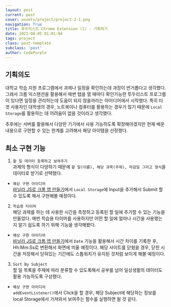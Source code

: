 ```yaml
---
layout: post
current: post
cover: assets/project/project-2-1.png
navigation: True
title: 투두리스트 Chrome Extension (1) - 기획하기
date: 2021-08-05 01:01:04
tags: project
class: post-template
subclass: 'post'
author: CodePurple
---
```


## 기획의도
대학교 학습 지원 프로그램에서 과제나 일정을 확인하는데 과정이 번거롭다고 생각했다. <!--break-->
그래서 크롬 익스텐션을 활용해서 매번 탭을 열 때마다 확인가능한 투두리스트 프로그램이 있다면 일정을 관리하는데 도움이 되지 않을까라는 아이디어에서 시작했다.
특히 타겟 사용자인 대학생의 경우, 노트북이나 컴퓨터를 활용하는 경우가 많기 때문에 `Local Storage`를 활용하는 데 어려움이 없을 것이라고 생각했다. <br>

추후에는 서버를 활용해서 다양한 기기에서 사용 가능하도록 확장해야겠지만 현재 배운 내용으로 구현할 수 있는 한계를 고려해서 해당 아이템을 선정했다.

## 최소 구현 기능

1. `할 일 데이터 등록하고 보여주기` <br>
과제의 형식이 다양하기 때문에 `할 일(이름), 해당 과목(주제), 마감일 그리고 형식`을 데이터로 받기로 선택했다. <br>
- `예상 구현 아이디어` <br>
[바닐라 JS로 크롬 앱 만들기](https://jskim1215.github.io/study-1-3)에서 `Local Storage`에 Input을 추가해서 Submit 할 수 있도록 해서 구현해볼 예정이다. 

2. `학습용 타이머` <br>
해당 과제를 하는 데 사용한 시간을 측정하고 등록된 할 일에 추가할 수 있는 기능을 만들었다. 매번 학습용 타이머를 사용하지만 어떤 할 일에 얼마나 시간을 사용했는지 알기 쉽도록 하기 위해 기능을 생각해봤다. <br>
- `예상 구현 아이디어` <br>
[바닐라 JS로 크롬 앱 만들기](https://jskim1215.github.io/study-1-3)에서 `Date` 기능을 활용해서 시간 차이를 기록한 후, Hh:Mm:Ss로 변환해서 화면에 띄울 예정이다.
해당 사이트를 닫혔을 경우, 닫힌 시간을 저장해서 닫혀있는 기간에도 스톱워치가 유지된 것처럼 보이게 해볼 예정이다.

3. `Sort By Subject` <br>
할 일 목록을 주제에 따라 분류할 수 있도록해서 공부를 넘어 일상생활의 데이터도 활용 가능하도록 구상했다.
- `예상 구현 아이디어` <br>
`addEventListener()`에서 Click을 할 경우, 해당 Subject에 해당하는 정보를 local Storage에서 가져와서 보여주는 함수를 실행하면 될 것 같다.


